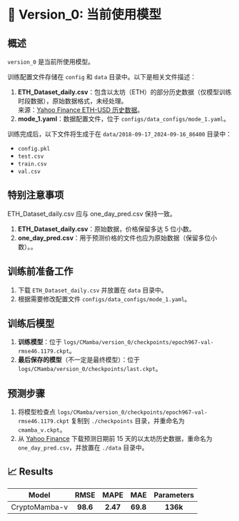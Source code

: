 # 🚀 Version_0: 当前使用模型

## 概述

`version_0` 是当前所使用模型。

训练配置文件存储在 `config` 和 `data` 目录中。以下是相关文件描述：
1. **ETH_Dataset_daily.csv**：包含以太坊（ETH）的部分历史数据（仅模型训练时段数据），原始数据格式，未经处理。  
   来源：[Yahoo Finance ETH-USD 历史数据](https://finance.yahoo.com/quote/ETH-USDdatasethistory/)。
2. **mode_1.yaml**：数据配置文件，位于 `configs/data_configs/mode_1.yaml`。

训练完成后，以下文件将生成于在 `data/2018-09-17_2024-09-16_86400` 目录中：
- `config.pkl`
- `test.csv`
- `train.csv`
- `val.csv`

## 特别注意事项

ETH_Dataset_daily.csv 应与 one_day_pred.csv 保持一致。  
1. **ETH_Dataset_daily.csv**：原始数据，价格保留多达 5 位小数。  
2. **one_day_pred.csv**：用于预测价格的文件也应为原始数据（保留多位小数）。。

## 训练前准备工作

1. 下载 `ETH_Dataset_daily.csv` 并放置在 `data` 目录中。  
2. 根据需要修改配置文件 `configs/data_configs/mode_1.yaml`。

## 训练后模型

1. **训练模型**：位于 `logs/CMamba/version_0/checkpoints/epoch967-val-rmse46.1179.ckpt`。  
2. **最后保存的模型**（不一定是最终模型）：位于 `logs/CMamba/version_0/checkpoints/last.ckpt`。

## 预测步骤

1. 将模型检查点 `logs/CMamba/version_0/checkpoints/epoch967-val-rmse46.1179.ckpt` 复制到 `./checkpoints` 目录，并重命名为 `cmamba_v.ckpt`。  
2. 从 [Yahoo Finance](https://finance.yahoo.com/quote/ETH-USD/history/) 下载预测日期前 15 天的以太坊历史数据，重命名为 `one_day_pred.csv`，并放置在 `./data` 目录中。

## 📈 Results

<div align="center">

| Model | RMSE | MAPE | MAE | Parameters |
| :--: | :--: | :--: | :--: |  :--: |
| CryptoMamba-v | **98.6** | **2.47** | **69.8** | **136k** |

</div>
